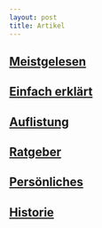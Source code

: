 ```yaml
---
layout: post
title: Artikel
---
```




## [Meistgelesen](http://www.usabilityreport.de/tagged/Meistgelesen)

## [Einfach erklärt](http://www.usabilityreport.de/tagged/EinfachErkl%C3%A4rt)

## [Auflistung](http://www.usabilityreport.de/tagged/Auflistung)

## [Ratgeber](http://www.usabilityreport.de/tagged/Ratgeber)

## [Persönliches](http://www.usabilityreport.de/tagged/Pers%C3%B6nliches)

## [Historie](http://www.usabilityreport.de/tagged/Historie)

